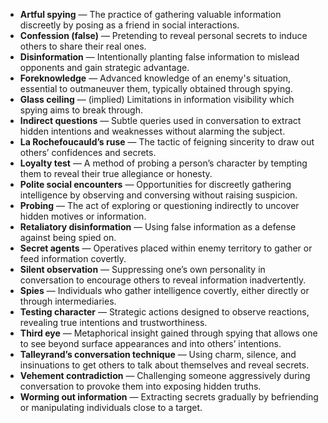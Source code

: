 - **Artful spying** — The practice of gathering valuable information discreetly by posing as a friend in social interactions.
- **Confession (false)** — Pretending to reveal personal secrets to induce others to share their real ones.
- **Disinformation** — Intentionally planting false information to mislead opponents and gain strategic advantage.
- **Foreknowledge** — Advanced knowledge of an enemy's situation, essential to outmaneuver them, typically obtained through spying.
- **Glass ceiling** — (implied) Limitations in information visibility which spying aims to break through.
- **Indirect questions** — Subtle queries used in conversation to extract hidden intentions and weaknesses without alarming the subject.
- **La Rochefoucauld’s ruse** — The tactic of feigning sincerity to draw out others’ confidences and secrets.
- **Loyalty test** — A method of probing a person’s character by tempting them to reveal their true allegiance or honesty.
- **Polite social encounters** — Opportunities for discreetly gathering intelligence by observing and conversing without raising suspicion.
- **Probing** — The act of exploring or questioning indirectly to uncover hidden motives or information.
- **Retaliatory disinformation** — Using false information as a defense against being spied on.
- **Secret agents** — Operatives placed within enemy territory to gather or feed information covertly.
- **Silent observation** — Suppressing one’s own personality in conversation to encourage others to reveal information inadvertently.
- **Spies** — Individuals who gather intelligence covertly, either directly or through intermediaries.
- **Testing character** — Strategic actions designed to observe reactions, revealing true intentions and trustworthiness.
- **Third eye** — Metaphorical insight gained through spying that allows one to see beyond surface appearances and into others’ intentions.
- **Talleyrand’s conversation technique** — Using charm, silence, and insinuations to get others to talk about themselves and reveal secrets.
- **Vehement contradiction** — Challenging someone aggressively during conversation to provoke them into exposing hidden truths.
- **Worming out information** — Extracting secrets gradually by befriending or manipulating individuals close to a target.
